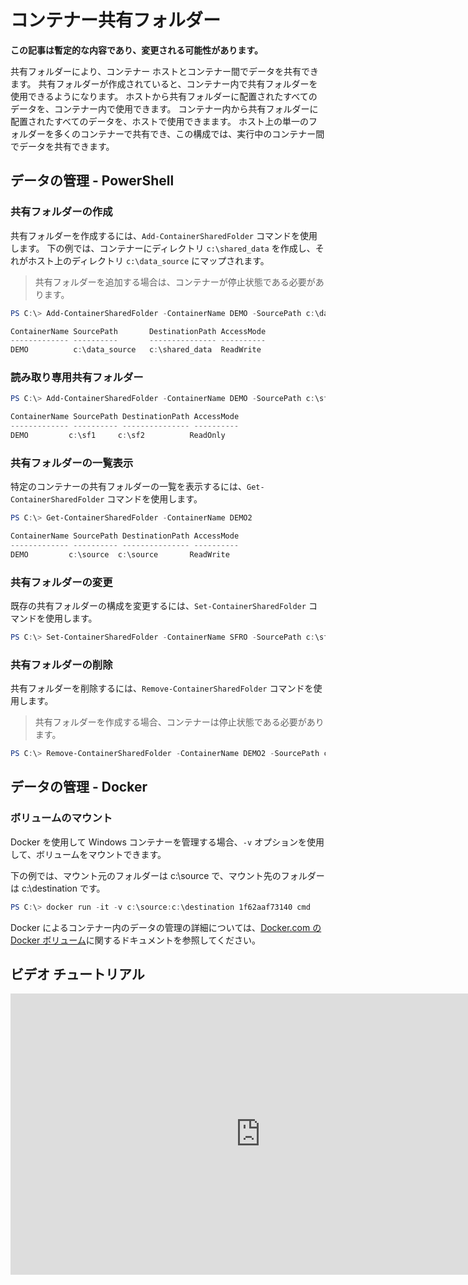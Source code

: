 # コンテナー共有フォルダー

**この記事は暫定的な内容であり、変更される可能性があります。**

共有フォルダーにより、コンテナー ホストとコンテナー間でデータを共有できます。 共有フォルダーが作成されていると、コンテナー内で共有フォルダーを使用できるようになります。 ホストから共有フォルダーに配置されたすべてのデータを、コンテナー内で使用できます。 コンテナー内から共有フォルダーに配置されたすべてのデータを、ホストで使用できまます。 ホスト上の単一のフォルダーを多くのコンテナーで共有でき、この構成では、実行中のコンテナー間でデータを共有できます。

## データの管理 - PowerShell

### 共有フォルダーの作成

共有フォルダーを作成するには、`Add-ContainerSharedFolder` コマンドを使用します。 下の例では、コンテナーにディレクトリ `c:\shared_data` を作成し、それがホスト上のディレクトリ `c:\data_source` にマップされます。

> 共有フォルダーを追加する場合は、コンテナーが停止状態である必要があります。

```powershell
PS C:\> Add-ContainerSharedFolder -ContainerName DEMO -SourcePath c:\data_source -DestinationPath c:\shared_data

ContainerName SourcePath       DestinationPath AccessMode
------------- ----------       --------------- ----------
DEMO          c:\data_source   c:\shared_data  ReadWrite
```

### 読み取り専用共有フォルダー

```powershell
PS C:\> Add-ContainerSharedFolder -ContainerName DEMO -SourcePath c:\sf1 -DestinationPath c:\sf2 -AccessMode ReadOnly

ContainerName SourcePath DestinationPath AccessMode
------------- ---------- --------------- ----------
DEMO         c:\sf1     c:\sf2          ReadOnly
```

### 共有フォルダーの一覧表示

特定のコンテナーの共有フォルダーの一覧を表示するには、`Get-ContainerSharedFolder` コマンドを使用します。

```powershell
PS C:\> Get-ContainerSharedFolder -ContainerName DEMO2

ContainerName SourcePath DestinationPath AccessMode
------------- ---------- --------------- ----------
DEMO         c:\source  c:\source       ReadWrite
```

### 共有フォルダーの変更

既存の共有フォルダーの構成を変更するには、`Set-ContainerSharedFolder` コマンドを使用します。

```powershell
PS C:\> Set-ContainerSharedFolder -ContainerName SFRO -SourcePath c:\sf1 -DestinationPath c:\sf1
```

### 共有フォルダーの削除

共有フォルダーを削除するには、`Remove-ContainerSharedFolder` コマンドを使用します。

> 共有フォルダーを作成する場合、コンテナーは停止状態である必要があります。

```powershell
PS C:\> Remove-ContainerSharedFolder -ContainerName DEMO2 -SourcePath c:\source -DestinationPath c:\source
```
## データの管理 - Docker

### ボリュームのマウント

Docker を使用して Windows コンテナーを管理する場合、`-v` オプションを使用して、ボリュームをマウントできます。

下の例では、マウント元のフォルダーは c:\source で、マウント先のフォルダーは c:\destination です。

```powershell
PS C:\> docker run -it -v c:\source:c:\destination 1f62aaf73140 cmd
```

Docker によるコンテナー内のデータの管理の詳細については、[Docker.com の Docker ボリューム](https://docs.docker.com/userguide/dockervolumes/)に関するドキュメントを参照してください。

## ビデオ チュートリアル

<iframe src="https://channel9.msdn.com/Blogs/containers/Container-Fundamentals--Part-3-Shared-Folders/player" width="800" height="450"  allowFullScreen="true" frameBorder="0" scrolling="no"></iframe>



<!--HONumber=Feb16_HO1-->
